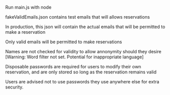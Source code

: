 Run main.js with node

fakeValidEmails.json contains test emails that will allows reservations

In production, this json will contain the actual emails that will be permitted to make a reservation

Only valid emails will be permitted to make reservations

Names are not checked for validity to allow annonymity should they desire [Warning: Word filter not set. Potential for inappropriate language]

Disposable passwords are required for users to modify their own reservation, and are only stored so long as the reservation remains valid

Users are advised not to use passwords they use anywhere else for extra security.